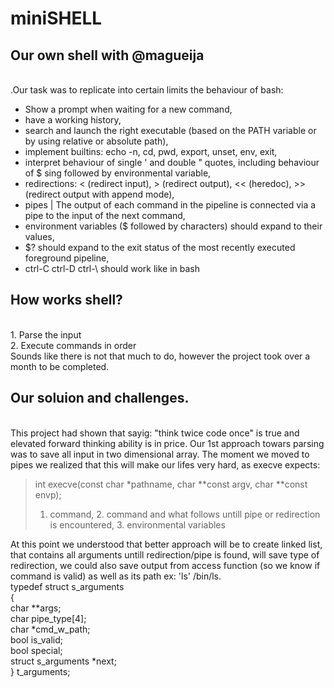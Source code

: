 # miniSHELL
## Our own shell with @magueija

<br> .Our task was to replicate into certain limits the behaviour of bash:
- Show a prompt when waiting for a new command,
- have a working history,
- search and launch the right executable (based on the PATH variable or by using relative or absolute path),
- implement builtins: echo -n, cd, pwd, export, unset, env, exit,
- interpret behaviour of single ' and double " quotes, including behaviour of $ sing followed by environmental variable,
- redirections: < (redirect input), > (redirect output), << (heredoc), >> (redirect output with append mode),
- pipes | The output of each command in the pipeline is connected via a pipe to the input of the next command,
- environment variables ($ followed by characters) should expand to their values,
- $? should expand to the exit status of the most recently executed foreground pipeline,
- ctrl-C ctrl-D ctrl-\ should work like in bash

## How works shell?
<br> 1. Parse the input
<br> 2. Execute commands in order
<br> Sounds like there is not that much to do, however the project took over a month to be completed.

## Our soluion and challenges.
<br> This project had shown that sayig: "think twice code once" is true and elevated forward thinking ability is in price. Our 1st approach towars parsing was to save all input in two dimensional array. The moment we moved to pipes we realized that this will make our lifes very hard, as execve expects:
> int execve(const char *pathname, char **const argv, char **const envp);
> 1. command, 2. command and what follows untill pipe or redirection is encountered, 3. environmental variables

At this point we understood that better approach will be to create linked list, that contains all arguments untill redirection/pipe is found, will save type of redirection, we could also save output from access function (so we know if command is valid) as well as its path ex: 'ls' /bin/ls.
<br>typedef struct s_arguments
<br>{
<br>	char				**args;
<br>	char				pipe_type[4];
<br>	char				*cmd_w_path;
<br>	bool				is_valid;
<br>	bool				special;
<br>	struct s_arguments	*next;
<br>}				t_arguments;
